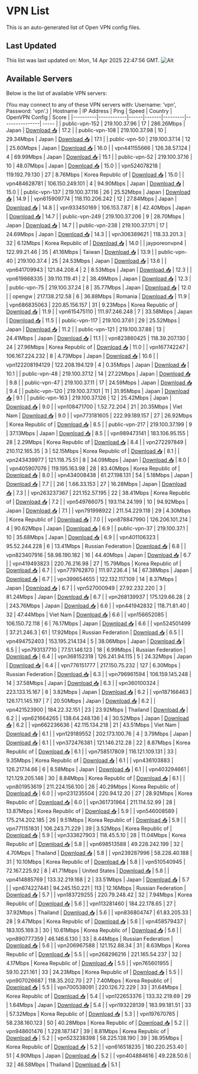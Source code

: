 # VPN List

This is an auto-generated list of Open VPN config files.

## Last Updated

This list was last updated on: Mon, 14 Apr 2025 22:47:56 GMT.
![Alt](https://repobeats.axiom.co/api/embed/186b98318ef1479477931607c1ad7d823f12451f.svg "Repobeats analytics image")

## Available Servers

Below is the list of available VPN servers:

(You may connect to any of these VPN servers with: Username: 'vpn', Password: 'vpn'.)
| Hostname | IP Address | Ping | Speed | Country | OpenVPN Config | Score |
|----------|------------|------|-------|---------|----------------| ----- |
| public-vpn-152 | 219.100.37.96 | 17 | 286.26Mbps | Japan | [Download 📥](./configs/server_0_JP.ovpn) | 17.2 |
| public-vpn-108 | 219.100.37.98 | 10 | 29.34Mbps | Japan | [Download 📥](./configs/server_1_JP.ovpn) | 17.1 |
| public-vpn-50 | 219.100.37.14 | 12 | 25.60Mbps | Japan | [Download 📥](./configs/server_2_JP.ovpn) | 16.0 |
| vpn441155666 | 126.38.57.124 | 4 | 69.99Mbps | Japan | [Download 📥](./configs/server_3_JP.ovpn) | 15.1 |
| public-vpn-52 | 219.100.37.16 | 10 | 48.07Mbps | Japan | [Download 📥](./configs/server_4_JP.ovpn) | 15.0 |
| vpn524078218 | 119.192.79.130 | 27 | 8.76Mbps | Korea Republic of | [Download 📥](./configs/server_5_KR.ovpn) | 15.0 |
| vpn484628781 | 106.150.249.101 | 4 | 94.90Mbps | Japan | [Download 📥](./configs/server_6_JP.ovpn) | 15.0 |
| public-vpn-137 | 219.100.37.116 | 26 | 25.52Mbps | Japan | [Download 📥](./configs/server_7_JP.ovpn) | 14.9 |
| vpn615909774 | 118.110.206.242 | 12 | 27.84Mbps | Japan | [Download 📥](./configs/server_8_JP.ovpn) | 14.8 |
| vpn933450169 | 106.153.7.87 | 8 | 42.40Mbps | Japan | [Download 📥](./configs/server_9_JP.ovpn) | 14.7 |
| public-vpn-249 | 219.100.37.206 | 9 | 28.70Mbps | Japan | [Download 📥](./configs/server_10_JP.ovpn) | 14.7 |
| public-vpn-238 | 219.100.37.171 | 17 | 24.69Mbps | Japan | [Download 📥](./configs/server_11_JP.ovpn) | 14.3 |
| vpn306389621 | 118.33.201.3 | 32 | 6.12Mbps | Korea Republic of | [Download 📥](./configs/server_12_KR.ovpn) | 14.0 |
| jayporeonvpn4 | 122.99.21.46 | 35 | 41.16Mbps | Taiwan | [Download 📥](./configs/server_13_TW.ovpn) | 13.9 |
| public-vpn-40 | 219.100.37.4 | 25 | 24.53Mbps | Japan | [Download 📥](./configs/server_14_JP.ovpn) | 13.6 |
| vpn641709943 | 121.84.208.4 | 2 | 8.53Mbps | Japan | [Download 📥](./configs/server_15_JP.ovpn) | 12.3 |
| vpn619868335 | 39.110.119.41 | 2 | 38.49Mbps | Japan | [Download 📥](./configs/server_16_JP.ovpn) | 12.3 |
| public-vpn-75 | 219.100.37.24 | 8 | 35.77Mbps | Japan | [Download 📥](./configs/server_17_JP.ovpn) | 12.0 |
| opengw | 217.138.212.58 | 6 | 36.88Mbps | Romania | [Download 📥](./configs/server_18_RO.ovpn) | 11.9 |
| vpn686835063 | 220.85.156.157 | 31 | 9.23Mbps | Korea Republic of | [Download 📥](./configs/server_19_KR.ovpn) | 11.9 |
| vpn615475110 | 111.97.246.248 | 7 | 33.58Mbps | Japan | [Download 📥](./configs/server_20_JP.ovpn) | 11.5 |
| public-vpn-117 | 219.100.37.61 | 29 | 25.52Mbps | Japan | [Download 📥](./configs/server_21_JP.ovpn) | 11.2 |
| public-vpn-121 | 219.100.37.88 | 13 | 24.41Mbps | Japan | [Download 📥](./configs/server_22_JP.ovpn) | 11.1 |
| vpn823860425 | 118.39.207.130 | 24 | 27.96Mbps | Korea Republic of | [Download 📥](./configs/server_23_KR.ovpn) | 11.0 |
| vpn167742247 | 106.167.224.232 | 8 | 4.73Mbps | Japan | [Download 📥](./configs/server_24_JP.ovpn) | 10.6 |
| vpn122208194129 | 122.208.194.129 | 4 | 0.35Mbps | Japan | [Download 📥](./configs/server_25_JP.ovpn) | 10.1 |
| public-vpn-48 | 219.100.37.12 | 14 | 27.22Mbps | Japan | [Download 📥](./configs/server_26_JP.ovpn) | 9.8 |
| public-vpn-47 | 219.100.37.11 | 17 | 24.59Mbps | Japan | [Download 📥](./configs/server_27_JP.ovpn) | 9.4 |
| public-vpn-120 | 219.100.37.101 | 11 | 31.95Mbps | Japan | [Download 📥](./configs/server_28_JP.ovpn) | 9.1 |
| public-vpn-163 | 219.100.37.126 | 12 | 25.42Mbps | Japan | [Download 📥](./configs/server_29_JP.ovpn) | 9.0 |
| vpn108471700 | 1.52.72.204 | 21 | 20.35Mbps | Viet Nam | [Download 📥](./configs/server_30_VN.ovpn) | 9.0 |
| vpn773181605 | 222.99.189.157 | 27 | 26.92Mbps | Korea Republic of | [Download 📥](./configs/server_31_KR.ovpn) | 8.5 |
| public-vpn-217 | 219.100.37.199 | 9 | 37.13Mbps | Japan | [Download 📥](./configs/server_32_JP.ovpn) | 8.5 |
| vpn989473141 | 183.106.95.155 | 28 | 2.29Mbps | Korea Republic of | [Download 📥](./configs/server_33_KR.ovpn) | 8.4 |
| vpn272297849 | 210.112.165.35 | 3 | 52.15Mbps | Korea Republic of | [Download 📥](./configs/server_34_KR.ovpn) | 8.1 |
| vpn243439977 | 121.118.75.51 | 8 | 34.09Mbps | Japan | [Download 📥](./configs/server_35_JP.ovpn) | 8.0 |
| vpn405907076 | 119.195.163.98 | 28 | 83.40Mbps | Korea Republic of | [Download 📥](./configs/server_36_KR.ovpn) | 8.0 |
| vpn434008438 | 61.27.198.131 | 54 | 5.18Mbps | Japan | [Download 📥](./configs/server_37_JP.ovpn) | 7.7 |
| 2i6 | 1.66.33.153 | 27 | 16.28Mbps | Japan | [Download 📥](./configs/server_38_JP.ovpn) | 7.3 |
| vpn263237367 | 221.152.57.195 | 22 | 38.41Mbps | Korea Republic of | [Download 📥](./configs/server_39_KR.ovpn) | 7.2 |
| vpn549766075 | 193.114.24.199 | 10 | 94.92Mbps | Japan | [Download 📥](./configs/server_40_JP.ovpn) | 7.1 |
| vpn791998922 | 211.54.229.118 | 29 | 4.30Mbps | Korea Republic of | [Download 📥](./configs/server_41_KR.ovpn) | 7.0 |
| vpn878847990 | 126.206.101.214 | 4 | 90.62Mbps | Japan | [Download 📥](./configs/server_42_JP.ovpn) | 6.9 |
| public-vpn-37 | 219.100.37.1 | 10 | 35.68Mbps | Japan | [Download 📥](./configs/server_43_JP.ovpn) | 6.9 |
| vpn401106323 | 95.52.244.228 | 6 | 13.41Mbps | Russian Federation | [Download 📥](./configs/server_44_RU.ovpn) | 6.8 |
| vpn823407916 | 58.98.190.182 | 16 | 44.40Mbps | Japan | [Download 📥](./configs/server_45_JP.ovpn) | 6.7 |
| vpn419493823 | 220.76.216.98 | 27 | 15.79Mbps | Korea Republic of | [Download 📥](./configs/server_46_KR.ovpn) | 6.7 |
| vpn779762870 | 111.97.236.4 | 14 | 67.38Mbps | Japan | [Download 📥](./configs/server_47_JP.ovpn) | 6.7 |
| vpn399654655 | 122.132.117.109 | 14 | 8.37Mbps | Japan | [Download 📥](./configs/server_48_JP.ovpn) | 6.7 |
| vpn527000949 | 27.92.232.220 | 3 | 81.24Mbps | Japan | [Download 📥](./configs/server_49_JP.ovpn) | 6.7 |
| vpn268139937 | 175.129.66.28 | 2 | 243.76Mbps | Japan | [Download 📥](./configs/server_50_JP.ovpn) | 6.6 |
| vpn441942832 | 118.71.81.40 | 32 | 47.44Mbps | Viet Nam | [Download 📥](./configs/server_51_VN.ovpn) | 6.6 |
| vpn156652085 | 106.150.72.118 | 6 | 76.17Mbps | Japan | [Download 📥](./configs/server_52_JP.ovpn) | 6.6 |
| vpn524501499 | 37.21.246.3 | 61 | 17.92Mbps | Russian Federation | [Download 📥](./configs/server_53_RU.ovpn) | 6.5 |
| vpn494752403 | 153.195.214.134 | 5 | 38.06Mbps | Japan | [Download 📥](./configs/server_54_JP.ovpn) | 6.5 |
| vpn793137710 | 77.51.146.123 | 18 | 6.99Mbps | Russian Federation | [Download 📥](./configs/server_55_RU.ovpn) | 6.4 |
| vpn368152318 | 126.241.94.115 | 5 | 24.32Mbps | Japan | [Download 📥](./configs/server_56_JP.ovpn) | 6.4 |
| vpn776151777 | 217.150.75.232 | 127 | 6.30Mbps | Russian Federation | [Download 📥](./configs/server_57_RU.ovpn) | 6.3 |
| vpn796961594 | 106.159.145.248 | 14 | 37.58Mbps | Japan | [Download 📥](./configs/server_58_JP.ovpn) | 6.3 |
| vpn360100324 | 223.133.15.167 | 8 | 3.82Mbps | Japan | [Download 📥](./configs/server_59_JP.ovpn) | 6.2 |
| vpn187166463 | 126.171.145.197 | 7 | 20.50Mbps | Japan | [Download 📥](./configs/server_60_JP.ovpn) | 6.2 |
| vpn421523900 | 184.22.32.151 | 23 | 23.92Mbps | Thailand | [Download 📥](./configs/server_61_TH.ovpn) | 6.2 |
| vpn621664265 | 138.64.248.136 | 4 | 30.52Mbps | Japan | [Download 📥](./configs/server_62_JP.ovpn) | 6.2 |
| vpn662236636 | 42.115.134.218 | 21 | 43.51Mbps | Viet Nam | [Download 📥](./configs/server_63_VN.ovpn) | 6.1 |
| vpn129189552 | 202.173.100.76 | 4 | 3.79Mbps | Japan | [Download 📥](./configs/server_64_JP.ovpn) | 6.1 |
| vpn372476381 | 121.146.212.28 | 22 | 8.87Mbps | Korea Republic of | [Download 📥](./configs/server_65_KR.ovpn) | 6.1 |
| vpn758517809 | 116.121.109.131 | 33 | 9.35Mbps | Korea Republic of | [Download 📥](./configs/server_66_KR.ovpn) | 6.1 |
| vpn436103883 | 126.217.14.66 | 6 | 8.58Mbps | Japan | [Download 📥](./configs/server_67_JP.ovpn) | 6.1 |
| vpn403294661 | 121.129.205.146 | 30 | 8.84Mbps | Korea Republic of | [Download 📥](./configs/server_68_KR.ovpn) | 6.1 |
| vpn801953619 | 211.224.156.100 | 26 | 40.29Mbps | Korea Republic of | [Download 📥](./configs/server_69_KR.ovpn) | 6.0 |
| vpn231235504 | 220.94.12.20 | 27 | 28.92Mbps | Korea Republic of | [Download 📥](./configs/server_70_KR.ovpn) | 6.0 |
| vpn361731964 | 211.114.52.99 | 28 | 13.87Mbps | Korea Republic of | [Download 📥](./configs/server_71_KR.ovpn) | 5.9 |
| vpn546008589 | 175.214.202.185 | 26 | 9.51Mbps | Korea Republic of | [Download 📥](./configs/server_72_KR.ovpn) | 5.9 |
| vpn771151831 | 106.243.71.229 | 39 | 3.52Mbps | Korea Republic of | [Download 📥](./configs/server_73_KR.ovpn) | 5.9 |
| vpn333627903 | 118.45.5.10 | 28 | 11.04Mbps | Korea Republic of | [Download 📥](./configs/server_74_KR.ovpn) | 5.8 |
| vpn698513588 | 49.228.242.199 | 32 | 4.70Mbps | Thailand | [Download 📥](./configs/server_75_TH.ovpn) | 5.8 |
| vpn239287996 | 58.228.40.188 | 31 | 10.10Mbps | Korea Republic of | [Download 📥](./configs/server_76_KR.ovpn) | 5.8 |
| vpn510540945 | 72.167.225.92 | 8 | 41.71Mbps | United States | [Download 📥](./configs/server_77_US.ovpn) | 5.8 |
| vpn414885769 | 133.32.219.168 | 2 | 33.51Mbps | Japan | [Download 📥](./configs/server_78_JP.ovpn) | 5.7 |
| vpn674227441 | 94.245.150.221 | 113 | 12.16Mbps | Russian Federation | [Download 📥](./configs/server_79_RU.ovpn) | 5.7 |
| vpn183729255 | 220.79.248.42 | 32 | 7.94Mbps | Korea Republic of | [Download 📥](./configs/server_80_KR.ovpn) | 5.6 |
| vpn113281460 | 184.22.178.65 | 27 | 37.92Mbps | Thailand | [Download 📥](./configs/server_81_TH.ovpn) | 5.6 |
| vpn836804747 | 61.83.205.33 | 28 | 9.47Mbps | Korea Republic of | [Download 📥](./configs/server_82_KR.ovpn) | 5.6 |
| vpn458579437 | 183.105.169.3 | 30 | 10.61Mbps | Korea Republic of | [Download 📥](./configs/server_83_KR.ovpn) | 5.6 |
| vpn890777359 | 46.146.6.130 | 33 | 8.44Mbps | Russian Federation | [Download 📥](./configs/server_84_RU.ovpn) | 5.6 |
| vpn206967588 | 121.152.88.34 | 31 | 8.63Mbps | Korea Republic of | [Download 📥](./configs/server_85_KR.ovpn) | 5.5 |
| vpn268296216 | 221.165.54.237 | 32 | 4.17Mbps | Korea Republic of | [Download 📥](./configs/server_86_KR.ovpn) | 5.5 |
| vpn765601955 | 59.10.221.161 | 33 | 24.23Mbps | Korea Republic of | [Download 📥](./configs/server_87_KR.ovpn) | 5.5 |
| vpn907026687 | 118.35.202.70 | 27 | 7.40Mbps | Korea Republic of | [Download 📥](./configs/server_88_KR.ovpn) | 5.5 |
| vpn700538091 | 220.126.72.229 | 33 | 31.64Mbps | Korea Republic of | [Download 📥](./configs/server_89_KR.ovpn) | 5.4 |
| vpn122653376 | 133.32.219.69 | 29 | 1.64Mbps | Japan | [Download 📥](./configs/server_90_JP.ovpn) | 5.4 |
| vpn193228139 | 183.99.181.51 | 33 | 57.32Mbps | Korea Republic of | [Download 📥](./configs/server_91_KR.ovpn) | 5.3 |
| vpn197670765 | 58.238.160.123 | 50 | 40.28Mbps | Korea Republic of | [Download 📥](./configs/server_92_KR.ovpn) | 5.2 |
| vpn948601476 | 1.228.187.147 | 39 | 8.81Mbps | Korea Republic of | [Download 📥](./configs/server_93_KR.ovpn) | 5.2 |
| vpn523238398 | 58.225.138.190 | 39 | 38.95Mbps | Korea Republic of | [Download 📥](./configs/server_94_KR.ovpn) | 5.2 |
| vpn616518235 | 180.220.253.40 | 51 | 4.90Mbps | Japan | [Download 📥](./configs/server_95_JP.ovpn) | 5.2 |
| vpn404884616 | 49.228.50.6 | 32 | 46.58Mbps | Thailand | [Download 📥](./configs/server_96_TH.ovpn) | 5.1 |
